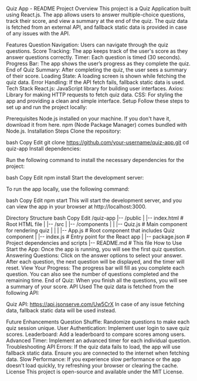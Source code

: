 Quiz App - README
Project Overview
This project is a Quiz Application built using React.js. The app allows users to answer multiple-choice questions, track their score, and view a summary at the end of the quiz. The quiz data is fetched from an external API, and fallback static data is provided in case of any issues with the API.

Features
Question Navigation: Users can navigate through the quiz questions.
Score Tracking: The app keeps track of the user's score as they answer questions correctly.
Timer: Each question is timed (30 seconds).
Progress Bar: The app shows the user’s progress as they complete the quiz.
End of Quiz Summary: After completing the quiz, the user sees a summary of their score.
Loading State: A loading screen is shown while fetching the quiz data.
Error Handling: If the API fetch fails, fallback static data is used.
Tech Stack
React.js: JavaScript library for building user interfaces.
Axios: Library for making HTTP requests to fetch quiz data.
CSS: For styling the app and providing a clean and simple interface.
Setup
Follow these steps to set up and run the project locally:

Prerequisites
Node.js installed on your machine. If you don't have it, download it from here.
npm (Node Package Manager) comes bundled with Node.js.
Installation Steps
Clone the repository:

bash
Copy
Edit
git clone https://github.com/your-username/quiz-app.git
cd quiz-app
Install dependencies:

Run the following command to install the necessary dependencies for the project:

bash
Copy
Edit
npm install
Start the development server:

To run the app locally, use the following command:

bash
Copy
Edit
npm start
This will start the development server, and you can view the app in your browser at http://localhost:3000.

Directory Structure
bash
Copy
Edit
/quiz-app
|-- /public
|   |-- index.html          # Root HTML file
|
|-- /src
|   |-- /components
|   |   |-- Quiz.js          # Main component for rendering quiz
|   |
|   |-- App.js               # Root component that includes Quiz component
|   |-- index.js             # Entry point for the React app
|
|-- package.json            # Project dependencies and scripts
|-- README.md               # This file
How to Use
Start the App: Once the app is running, you will see the first quiz question.
Answering Questions: Click on the answer options to select your answer. After each question, the next question will be displayed, and the timer will reset.
View Your Progress: The progress bar will fill as you complete each question. You can also see the number of questions completed and the remaining time.
End of Quiz: When you finish all the questions, you will see a summary of your score.
API Used
The quiz data is fetched from the following API:

Quiz API: https://api.jsonserve.com/Uw5CrX
In case of any issue fetching data, fallback static data will be used instead.

Future Enhancements
Question Shuffle: Randomize questions to make each quiz session unique.
User Authentication: Implement user login to save quiz scores.
Leaderboard: Add a leaderboard to compare scores among users.
Advanced Timer: Implement an advanced timer for each individual question.
Troubleshooting
API Errors: If the quiz data fails to load, the app will use fallback static data. Ensure you are connected to the internet when fetching data.
Slow Performance: If you experience slow performance or the app doesn't load quickly, try refreshing your browser or clearing the cache.
License
This project is open-source and available under the MIT License.
